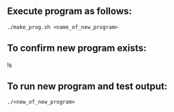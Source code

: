 ## Execute program as follows:
`./make_prog.sh <name_of_new_program>`

## To confirm new program exists:
ls

## To run new program and test output:
`./<new_of_new_program>`
